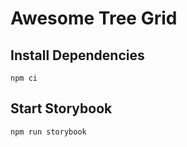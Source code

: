 # Awesome Tree Grid

## Install Dependencies

```shell
npm ci
```

## Start Storybook

```shell
npm run storybook
```
